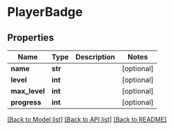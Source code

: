 # PlayerBadge

## Properties
Name | Type | Description | Notes
------------ | ------------- | ------------- | -------------
**name** | **str** |  | [optional] 
**level** | **int** |  | [optional] 
**max_level** | **int** |  | [optional] 
**progress** | **int** |  | [optional] 

[[Back to Model list]](../README.md#documentation-for-models) [[Back to API list]](../README.md#documentation-for-api-endpoints) [[Back to README]](../README.md)

